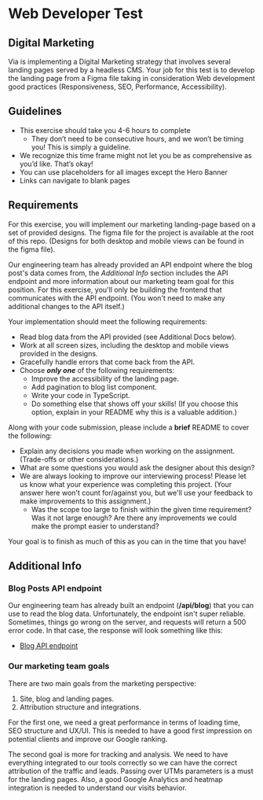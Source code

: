 # Web Developer Test

## Digital Marketing

Via is implementing a Digital Marketing strategy that involves several landing pages served by a headless CMS. Your job for this test is to develop the landing page from a Figma file taking in consideration Web development good practices (Responsiveness, SEO, Performance, Accessibility).

## Guidelines

- This exercise should take you 4-6 hours to complete
    - They don’t need to be consecutive hours, and we won’t be timing you! This is simply a guideline.
- We recognize this time frame might not let you be as comprehensive as you’d like. That’s okay!
- You can use placeholders for all images except the Hero Banner
- Links can navigate to blank pages

## Requirements

For this exercise, you will implement our marketing landing-page based on a set of provided designs. The figma file for the project is available at the root of this repo. (Designs for both desktop and mobile views can be found in the figma file).

Our engineering team has already provided an API endpoint where the blog post's data comes from, the *Additional Info* section includes the API endpoint and more information about our marketing team goal for this position. For this exercise, you'll only be building the frontend that communicates with the API endpoint. (You won't need to make any additional changes to the API itself.)

Your implementation should meet the following requirements:

- Read blog data from the API provided (see Additional Docs below).
- Work at all screen sizes, including the desktop and mobile views provided in the designs.
- Gracefully handle errors that come back from the API.
- Choose ***only one*** of the following requirements:
    - Improve the accessibility of the landing page.
    - Add pagination to blog list component.
    - Write your code in TypeScript.
    - Do something else that shows off your skills! (If you choose this option, explain in your README why this is a valuable addition.)
    

Along with your code submission, please include a **brief** README to cover the following:

- Explain any decisions you made when working on the assignment. (Trade-offs or other considerations.)
- What are some questions you would ask the designer about this design?
- We are always looking to improve our interviewing process! Please let us know what your experience was completing this project. (Your answer here won't count for/against you, but we'll use your feedback to make improvements to this assignment.)
    - Was the scope too large to finish within the given time requirement? Was it not large enough? Are there any improvements we could make the prompt easier to understand?

Your goal is to finish as much of this as you can in the time that you have!

## Additional Info

### Blog Posts API endpoint

Our engineering team has already built an endpoint (**/api/blog**) that you can use to read the blog data. Unfortunately, the endpoint isn't super reliable. Sometimes, things go wrong on the server, and requests will return a 500 error code. In that case, the response will look something like this:

- [Blog API endpoint](https://strapi-jhve.onrender.com/api/blog-posts)

### Our marketing team goals

There are two main goals from the marketing perspective:

1. Site, blog and landing pages.
2. Attribution structure and integrations.

For the first one, we need a great performance in terms of loading time, SEO structure and UX/UI. This is needed to have a good first impression on potential clients and improve our Google ranking.

The second goal is more for tracking and analysis. We need to have everything integrated to our tools correctly so we can have the correct attribution of the traffic and leads. Passing over UTMs parameters is a must for the landing pages. Also, a good Google Analytics and heatmap integration is needed to understand our visits behavior.
